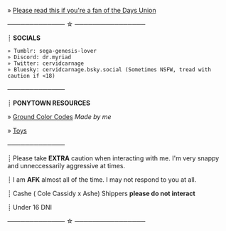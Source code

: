 » [Please read this if you're a fan of the Days Union](https://down-with-the-days-union.carrd.co/)

───────────── ☆ ────────────────

┊ **SOCIALS**
```
» Tumblr: sega-genesis-lover
» Discord: dr.myriad
» Twitter: cervidcarnage
» Bluesky: cervidcarnage.bsky.social (Sometimes NSFW, tread with caution if <18)
```
─────────────

┊ **PONYTOWN RESOURCES**

» [Ground Color Codes](https://rentry.co/ponytown-color-codes) *Made by me*

» [Toys](https://ponytown.fandom.com/wiki/Toys)

─────────────

┊ Please take **EXTRA** caution when interacting with me. I'm very snappy and unneccessarily aggressive at times. 

┊ I am **AFK** almost all of the time. I may not respond to you at all.

┊ Cashe ( Cole Cassidy x Ashe) Shippers **please do not interact**

┊ Under 16 DNI

───────────── ☆ ────────────────
